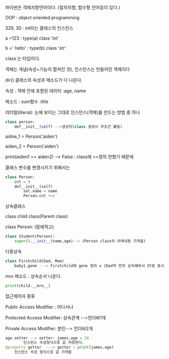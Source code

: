 파이썬은 객체지향언어이다. (절차지향, 함수형 언어등이 있다.)

OOP : object oriented programming



329, 30 : int라는 클래스의 인스턴스

a =123  : type(a) class 'int'

b =' hello'	: type(b) class 'str'

class 는 타입이다.

객체는 개념(속성+기능이 합쳐진 것), 인스턴스는 만들어진 객체이다



dir() 클래스의 속성과 메소드가 다 나온다.

속성 : 객체 안에 포함된 데이터 :age, name

메소드 : sum함수 .title



리터럴(literal): 눈에 보이는 그대로 인스턴스(객체)를 만드는 방법 중 하나



```python
class person:
    def__init__(self) -->생성자(class 생성시 무조건 불림)
```

aidne_1 = Person('aiden')

aiden_2 = Person('aiden')

print(aiden1 == aiden2) --> False : class에 ==정의 안했기 때문에

클래스 변수를 변경시키기 위해서는

```python
class Person:
    cnt = 0
    def__init__(self)
		sel.name = name
    	Person.cnt +=1
```







상속클래스

class child class(Parent class)

class Person:	(밑에적고)

```python
class Student(Person):
    super().__init__(name,age)--> (Person class의 아래내용 가져옴)
```



다중상속

```python
class Firstchild(Dad, Mom)
	baby1.gene ---> Firstchild에 gene 정의 x (Dad꺼 먼저 상속해와서 XY로 표시됨)
```



mro 메소드 : 상속순서 나온다.

```python
print(child.__mro__)
```



접근제어자 종류

Public Access Modifier : 어디서나

Protected Access Modifier: 상속관계   -->언더바1개

Private Access Modifier: 본인--> 언더바2개

```python
age.setter --> setter: james.age = 20
        인스턴스 속성형식으로 값 저장한다.
@property getter  ---> getter : print(james.age)  
    인스턴스 속성 형식으로 값 가져옴
```











